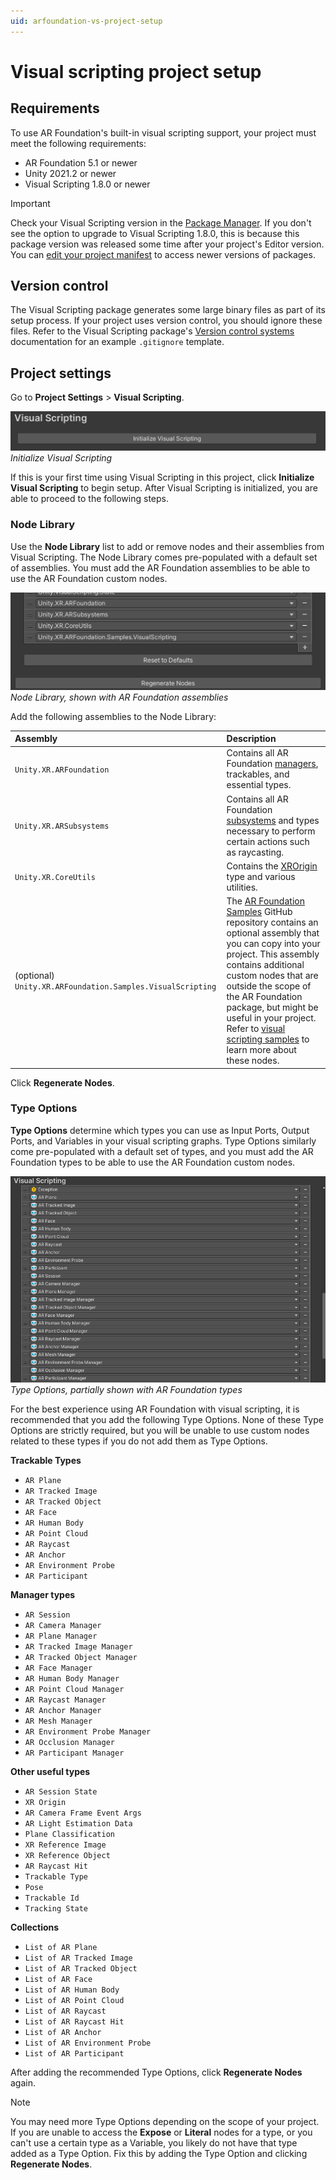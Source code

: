 ```yaml
---
uid: arfoundation-vs-project-setup
---
```

# Visual scripting project setup

## Requirements

To use AR Foundation's built-in visual scripting support, your project must meet the following requirements:

* AR Foundation 5.1 or newer
* Unity 2021.2 or newer
* Visual Scripting 1.8.0 or newer

> [!IMPORTANT]
> Check your Visual Scripting version in the [Package Manager](https://learn.unity.com/tutorial/the-package-manager). If you don't see the option to upgrade to Visual Scripting 1.8.0, this is because this package version was released some time after your project's Editor version. You can [edit your project manifest](xref:arfoundation-edit-your-project-manifest#edit-your-project-manifest) to access newer versions of packages.

## Version control

The Visual Scripting package generates some large binary files as part of its setup process. If your project uses version control, you should ignore these files. Refer to the Visual Scripting package's [Version control systems](https://docs.unity3d.com/Packages/com.unity.visualscripting@1.8/manual/vs-version-control.html) documentation for an example `.gitignore` template. 

## Project settings

Go to **Project Settings** > **Visual Scripting**.

![Initialize Visual Scripting](../images/visual-scripting/vs-settings-initialize.png)<br/>*Initialize Visual Scripting*

If this is your first time using Visual Scripting in this project, click **Initialize Visual Scripting** to begin setup. After Visual Scripting is initialized, you are able to proceed to the following steps.

### Node Library

Use the **Node Library** list to add or remove nodes and their assemblies from Visual Scripting. The Node Library comes pre-populated with a default set of assemblies. You must add the AR Foundation assemblies to be able to use the AR Foundation custom nodes.

![Node Library](../images/visual-scripting/vs-settings-node-library.png)<br/>*Node Library, shown with AR Foundation assemblies*

Add the following assemblies to the Node Library:

| Assembly | Description |
| :------- | :---------- |
| `Unity.XR.ARFoundation` | Contains all AR Foundation [managers](xref:arfoundation-managers), trackables, and essential types. |
| `Unity.XR.ARSubsystems` | Contains all AR Foundation [subsystems](xref:arfoundation-subsystems) and types necessary to perform certain actions such as raycasting. |
| `Unity.XR.CoreUtils` | Contains the [XROrigin](xref:Unity.XR.CoreUtils.XROrigin) type and various utilities. |
| (optional) `Unity.XR.ARFoundation.Samples.VisualScripting` | The [AR Foundation Samples](https://github.com/Unity-Technologies/arfoundation-samples) GitHub repository contains an optional assembly that you can copy into your project. This assembly contains additional custom nodes that are outside the scope of the AR Foundation package, but might be useful in your project. Refer to [visual scripting samples](xref:arfoundation-vs-samples#additional-custom-nodes) to learn more about these nodes. |

Click **Regenerate Nodes**.

### Type Options

**Type Options** determine which types you can use as Input Ports, Output Ports, and Variables in your visual scripting graphs. Type Options similarly come pre-populated with a default set of types, and you must add the AR Foundation types to be able to use the AR Foundation custom nodes.

![Type Options](../images/visual-scripting/vs-settings-type-options.png)<br/>*Type Options, partially shown with AR Foundation types*

For the best experience using AR Foundation with visual scripting, it is recommended that you add the following Type Options. None of these Type Options are strictly required, but you will be unable to use custom nodes related to these types if you do not add them as Type Options.

**Trackable Types**

* `AR Plane`
* `AR Tracked Image`
* `AR Tracked Object`
* `AR Face`
* `AR Human Body`
* `AR Point Cloud`
* `AR Raycast`
* `AR Anchor`
* `AR Environment Probe`
* `AR Participant`

**Manager types**

* `AR Session`
* `AR Camera Manager`
* `AR Plane Manager`
* `AR Tracked Image Manager`
* `AR Tracked Object Manager`
* `AR Face Manager`
* `AR Human Body Manager`
* `AR Point Cloud Manager`
* `AR Raycast Manager`
* `AR Anchor Manager`
* `AR Mesh Manager`
* `AR Environment Probe Manager`
* `AR Occlusion Manager`
* `AR Participant Manager`

**Other useful types**

* `AR Session State`
* `XR Origin`
* `AR Camera Frame Event Args`
* `AR Light Estimation Data`
* `Plane Classification`
* `XR Reference Image`
* `XR Reference Object`
* `AR Raycast Hit`
* `Trackable Type`
* `Pose`
* `Trackable Id`
* `Tracking State`

**Collections**

* `List of AR Plane`
* `List of AR Tracked Image`
* `List of AR Tracked Object`
* `List of AR Face`
* `List of AR Human Body`
* `List of AR Point Cloud`
* `List of AR Raycast`
* `List of AR Raycast Hit`
* `List of AR Anchor`
* `List of AR Environment Probe`
* `List of AR Participant`

After adding the recommended Type Options, click **Regenerate Nodes** again.

> [!NOTE]
> You may need more Type Options depending on the scope of your project. If you are unable to access the **Expose** or **Literal** nodes for a type, or you can't use a certain type as a Variable, you likely do not have that type added as a Type Option. Fix this by adding the Type Option and clicking **Regenerate Nodes**.
